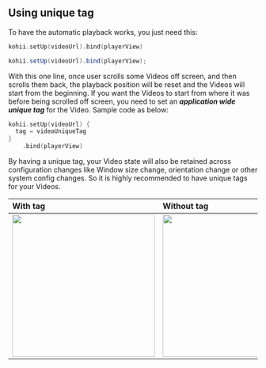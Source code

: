 ## Using unique tag

To have the automatic playback works, you just need this:

```Kotlin tab=
kohii.setUp(videoUrl).bind(playerView)
```

```Java tab=
kohii.setUp(videoUrl).bind(playerView);
```

With this one line, once user scrolls some Videos off screen, and then scrolls them back, the playback position will be reset and the Videos will start from the beginning. If you want the Videos to start from where it was before being scrolled off screen, you need to set an **_application wide unique tag_** for the Video. Sample code as below:

```Kotlin tab=
kohii.setUp(videoUrl) {
  tag = videoUniqueTag
}
    .bind(playerView)
```

By having a unique tag, your Video state will also be retained across configuration changes like Window size change, orientation change or other system config changes. So it is highly recommended to have unique tags for your Videos.

| With tag                                            | Without tag                                            |
| :-------------------------------------------------- | :----------------------------------------------------- |
| <img src="../../../assets/kohii_with_tag.gif" width="288"/> | <img src="../../../assets/kohii_without_tag.gif" width="288"/> |
